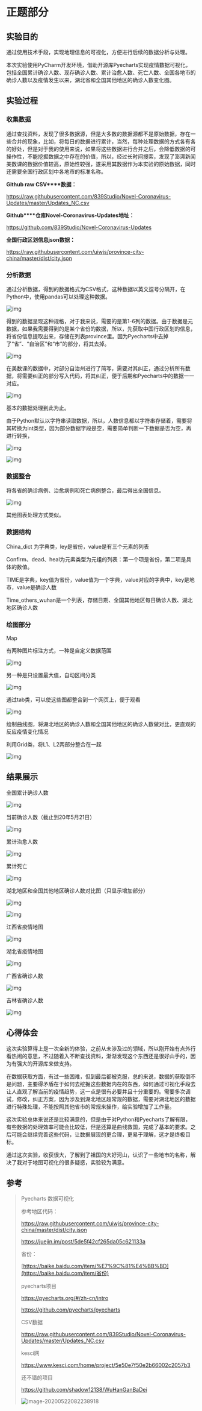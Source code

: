 # 正题部分

## 实验目的

通过使用技术手段，实现地理信息的可视化，方便进行后续的数据分析与处理。

本次实验使用PyCharm开发环境，借助开源库Pyecharts实现疫情数据可视化，包括全国累计确诊人数、现存确诊人数、累计治愈人数、死亡人数、全国各地市的确诊人数以及疫情发生以来，湖北省和全国其他地区的确诊人数变化图。

## 实验过程

### **收集数据**

通过查找资料，发现了很多数据源，但是大多数的数据源都不是原始数据，存在一些合并的现象，比如，将每日的数据进行累计，当然，每种处理数据的方式各有各的好处，但是对于我的使用来说，如果将这些数据进行合并之后，会降低数据的可操作性，不能挖掘数据之中存在的价值，所以，经过长时间搜索，发现了澎湃新闻美数课的数据价值较高，原始性较强，遂采用其数据作为本实验的原始数据，同时还需要全国行政区划中各地市的标准名称。

**Github raw CSV****数据：**

https://raw.githubusercontent.com/839Studio/Novel-Coronavirus-Updates/master/Updates_NC.csv

**Github****仓库Novel-Coronavirus-Updates地址：**

https://github.com/839Studio/Novel-Coronavirus-Updates

**全国行政区划信息json数据：**

https://raw.githubusercontent.com/uiwjs/province-city-china/master/dist/city.json

### **分析数据**

通过分析数据，得到的数据格式为CSV格式，这种数据以英文逗号分隔开，在Python中，使用pandas可以处理这种数据。

![img](README.assets/clip_image002.jpg)

得到的数据呈现这种规格，对于我来说，需要的是第1-6列的数据。由于数据是元数据，如果我需要得到的是某个省份的数据，所以，先获取中国行政区划的信息，将省份信息提取出来，存储在列表province里。因为Pyecharts中去掉了“省”、“自治区”和“市”的部分，将其去掉。

![img](README.assets/clip_image004.jpg)

在美数课的数据中，对部分自治州进行了简写，需要对其纠正，通过分析所有数据，将需要纠正的部分写入代码，将其纠正，便于后期和Pyecharts中的数据一一对应。

![img](README.assets/clip_image006.jpg)

基本的数据处理到此为止。

由于Python默认以字符串读取数据，所以，人数信息都以字符串存储着，需要将其转换为int类型，因为部分数据字段是空，需要简单判断一下数据是否为空，再进行转换，

![img](README.assets/clip_image008.jpg)

![img](README.assets/clip_image010.jpg)

### **数据整合**

将各省的确诊病例、治愈病例和死亡病例整合，最后得出全国信息。

![img](README.assets/clip_image012.jpg)

其他图表处理方式类似。

### **数据结构**

China_dict 为字典类，ley是省份，value是有三个元素的列表

Confirm、dead、heal为元素类型为元组的列表：第一个项是省份，第二项是具体的数值。

TIME是字典，key值为省份，value值为一个字典，value对应的字典中，key是地市，value是确诊人数

Time_others_wuhan是一个列表，存储日期、全国其他地区每日确诊人数、湖北地区确诊人数

### 绘图部分

Map

有两种图片标注方式，一种是自定义数据范围

![img](README.assets/clip_image014.jpg)

另一种是只设置最大值，自动区间分类

![img](README.assets/clip_image016.jpg)

通过tab类，可以使这些图都整合到一个网页上，便于观看

![img](README.assets/clip_image018.jpg)

绘制曲线图，将湖北地区的确诊人数和全国其他地区的确诊人数做对比，更直观的反应疫情变化情况

利用Grid类，将L1、L2两部分整合在一起

![img](README.assets/clip_image020.jpg)

## 结果展示

全国累计确诊人数

![img](README.assets/clip_image022.jpg)

当前确诊人数（截止到20年5月21日）

![img](README.assets/clip_image024.jpg)

累计治愈人数

![img](README.assets/clip_image026.jpg)

累计死亡

![img](README.assets/clip_image028.jpg)

湖北地区和全国其他地区确诊人数对比图（只显示增加部分）

![img](README.assets/clip_image030.jpg)

![img](README.assets/clip_image032.jpg)

江西省疫情地图

![img](README.assets/clip_image034.jpg)

湖北省疫情地图

![img](README.assets/clip_image036.jpg)

广西省确诊人数

![img](README.assets/clip_image038.jpg)

吉林省确诊人数

![img](README.assets/clip_image040.jpg)

## 心得体会

这次实验算得上是一次全新的体验，之前从未涉及过的领域，所以刚开始有点外行看热闹的意思，不过随着入不断查找资料，渐渐发现这个东西还是很好山手的，因为有强大的开源库来做支持。

在数据获取方面，有过一些困难，但到最后都被克服，总的来说，数据的获取倒不是问题，主要得矛盾在于如何去挖掘这些数据内在的东西，如何通过可视化手段去让人直观了解当前的疫情趋势，这一点是很有必要并且十分重要的。需要多次调试，修改，纠正方案，因为涉及到湖北地区超常规的数据，需要对湖北地区的数据进行特殊处理，不能按照其他省市的常规来操作，给实验增加了工作量。

这次实验总体来说还是比较满意的，但是由于对Python和Pyecharts了解有限，有些数据的处理效率可能会比较低，但是还算是曲线救国，完成了基本的要求。之后可能会继续完善这些代码，让数据展现的更合理，更易于理解，这才是终极目标。

通过这次实验，收获很大，了解到了祖国的大好河山，认识了一些地市的名称，解决了我对于地图可视化的很多疑惑，实验较为满意。

## 参考

> Pyecharts 数据可视化
>
> 参考地区代码：
>
> https://raw.githubusercontent.com/uiwjs/province-city-china/master/dist/city.json
>
> https://juejin.im/post/5de5f42cf265da05c621133a
>
> 省份：
>
> [https://baike.baidu.com/item/%E7%9C%81%E4%BB%BD](https://baike.baidu.com/item/省份)
>
> pyecharts项目
>
> https://pyecharts.org/#/zh-cn/intro
>
> https://github.com/pyecharts/pyecharts
>
> CSV数据
>
> https://raw.githubusercontent.com/839Studio/Novel-Coronavirus-Updates/master/Updates_NC.csv
>
> kesci网
>
> https://www.kesci.com/home/project/5e50e7f50e2b66002c2057b3
>
> 还不错的项目
>
> https://github.com/shadow12138/WuHanGanBaDei
>
> ![image-20200522082238918](F:\OneDrive\本科课程\GIS创新实践\实验\源码\image-20200522082238918.png)